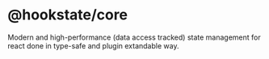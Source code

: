 # @hookstate/core

Modern and high-performance (data access tracked) state management for react done in type-safe and plugin extandable way.
